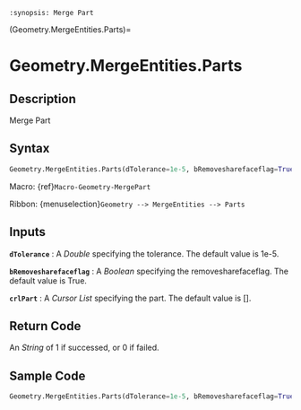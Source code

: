 ```{module} Geometry.MergeEntities.Parts()
:synopsis: Merge Part
```

(Geometry.MergeEntities.Parts)=

# Geometry.MergeEntities.Parts

## Description

Merge Part

## Syntax

```python
Geometry.MergeEntities.Parts(dTolerance=1e-5, bRemovesharefaceflag=True, crlPart=[])
```

Macro: {ref}`Macro-Geometry-MergePart`

Ribbon: {menuselection}`Geometry --> MergeEntities --> Parts`

## Inputs

**`dTolerance`**
: A _Double_ specifying the tolerance. The default value is 1e-5.

**`bRemovesharefaceflag`**
: A _Boolean_ specifying the removesharefaceflag. The default value is True.

**`crlPart`**
: A _Cursor List_ specifying the part. The default value is [].

## Return Code

An _String_ of 1 if successed, or 0 if failed.

## Sample Code

```python
Geometry.MergeEntities.Parts(dTolerance=1e-5, bRemovesharefaceflag=True, crlPart=[])
```
